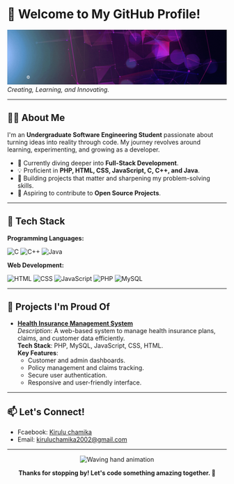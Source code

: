 # 👋 Welcome to My GitHub Profile!

![banner](https://github.com/kiruluchamika/kiruluchamika/blob/main/banner.gif) 
*Creating, Learning, and Innovating.*

---

## 👩‍💻 About Me

I'm an **Undergraduate Software Engineering Student** passionate about turning ideas into reality through code. My journey revolves around learning, experimenting, and growing as a developer.

- 🌱 Currently diving deeper into **Full-Stack Development**.
- 💡 Proficient in **PHP, HTML, CSS, JavaScript, C, C++, and Java**.
- 🚀 Building projects that matter and sharpening my problem-solving skills.
- 🎯 Aspiring to contribute to **Open Source Projects**.

---

## 🚀 Tech Stack

**Programming Languages:**

![C](https://img.shields.io/badge/-C-00599C?style=flat-square&logo=c&logoColor=white)
![C++](https://img.shields.io/badge/-C++-00599C?style=flat-square&logo=cplusplus&logoColor=white)
![Java](https://img.shields.io/badge/-Java-007396?style=flat-square&logo=java&logoColor=white)

**Web Development:**

![HTML](https://img.shields.io/badge/-HTML5-E34F26?style=flat-square&logo=html5&logoColor=white)
![CSS](https://img.shields.io/badge/-CSS3-1572B6?style=flat-square&logo=css3&logoColor=white)
![JavaScript](https://img.shields.io/badge/-JavaScript-F7DF1E?style=flat-square&logo=javascript&logoColor=black)
![PHP](https://img.shields.io/badge/-PHP-777BB4?style=flat-square&logo=php&logoColor=white)
![MySQL](https://img.shields.io/badge/-MySQL-4479A1?style=flat-square&logo=mysql&logoColor=white)

---

## 🌟 Projects I'm Proud Of  

- **[Health Insurance Management System](https://github.com/kiruluchamika/SLIIT-IWT-Project-2024)**  
  *Description*: A web-based system to manage health insurance plans, claims, and customer data efficiently.  
  **Tech Stack**: PHP, MySQL, JavaScript, CSS, HTML.  
  **Key Features**:  
  - Customer and admin dashboards.  
  - Policy management and claims tracking.  
  - Secure user authentication.  
  - Responsive and user-friendly interface.  

---


## 📫 Let's Connect!

- Fcaebook: [Kirulu chamika](https://www.facebook.com/kirulu.chamika?mibextid=ZbWKwL)
- Email: [kiruluchamika2002@gmail.com](mailto:kiruluchamika2002@gmail.com)

---

<p align="center">
  <img src="https://media.giphy.com/media/hvRJCLFzcasrR4ia7z/giphy.gif" width="120" alt="Waving hand animation"/>
</p>

<p align="center">
  <strong>Thanks for stopping by! Let's code something amazing together. 🚀</strong>
</p>


